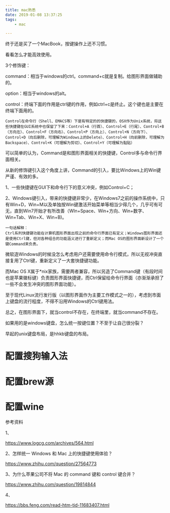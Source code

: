 ```yaml
---
title: mac熟悉
date: 2019-01-08 13:37:25
tags:
	- mac

---
```




终于还是买了一个MacBook，按键操作上还不习惯。

看看怎么才能高效使用。

3个修饰键：

command：相当于windows的ctrl。command+c就是复制。给图形界面做辅助的。

option：相当于windows的alt。

control：终端下面的作用是ctrl键的作用，例如ctrl+c是终止。这个键也是主要在终端下面用的。

```
Control在命令行（Shell、EMACS等）下是有特定的的快捷键的，OSX作为Unix系统，将这些快捷键在GUI系统中也保留了下来：Control+A（行首）、Control+E（行尾）、Control+B（方向左）、Control+F（方向右）、Control+P（方向上）、Control+N（方向下）、Control+D（向后删除，可理解为Windows上的Delete）、Control+H（向前删除，可理解为Backspace）、Control+K（可理解为剪切）、Control+Y（可理解为黏贴）
```

可以简单的认为，Command是和图形界面相关的快捷键，Control多与命令行界面相关。

从新的修饰键引入这个角度上讲，Command的引入，要比Windows上的Win键严谨、有效的多。

1、一些快捷键在GUI下和命令行下的意义冲突，例如Control+C；

2、Windows键引入，带来的快捷键非常少，在Windows7之前的操作系统中，只有Win+D，Win+M以及单独按Win键激活开始菜单等相当少得几个，几乎可有可无，直到Win7开始才有所改善（WIn+Space、Win+方向、Win+数字、Win+Tab、Win+X、Win+B)。

```
一句话解释：
Ctrl系列快捷键功能在计算机图形界面出现之前的命令行界面已有定义；Windows图形界面还是使用Ctrl键，但对各种组合的功能涵义进行了重新定义；而Mac OS的图形界面新设计了一个键Command来负责。
```

微软造Windows的时候没怎么考虑用户还需要使用命令行模式，所以无视冲突直接复用了Ctrl键，重新定义了一大套快捷键功能。

而Mac OS X属于*nix家族，需要两者兼容，所以另造了Command键（有段时间也是苹果徽标键）负责图形界面快捷键，而Ctrl保留给命令行界面（亦渐渐承担了一些不会发生冲突的图形界面功能）。

至于现代Linux流行发行版（以图形界面作为主要工作模式之一的），考虑到市面上键盘的流行程度，不得不沿用Windows的Ctrl键用法。



总之，在图形界面下，就当control不存在，在终端里，就当command不存在。



如果用的是windows键盘，怎么统一按键位置？不至于让自己很分裂？



早起的unix键盘布局，是hhkb键盘的布局。



# 配置搜狗输入法



# 配置brew源



# 配置wine



参考资料

1、

https://www.logcg.com/archives/564.html

2、怎样统一 Windows 和 Mac 上的快捷键使用体验？

https://www.zhihu.com/question/27564773

3、为什么苹果公司不将 Mac 的 command 键和 control 键合并？

https://www.zhihu.com/question/19814844

4、

https://bbs.feng.com/read-htm-tid-11683407.html
